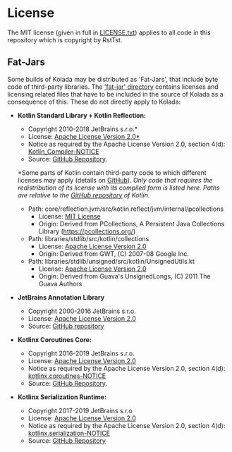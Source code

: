 # License
The MIT license (given in full in [LICENSE.txt](LICENSE.txt)) applies to all code in this repository
which is copyright by RstTst.


## Fat-Jars
Some builds of Kolada may be distributed as 'Fat-Jars', that include byte code of third-party libraries. The ['fat-jar' directory](fat-jar) contains
licenses and licensing related files that have to be included in the source of Kolada as a consequence of this.
These do not directly apply to Kolada:
* **Kotlin Standard Library + Kotlin Reflection:**
    + Copyright 2010-2018 JetBrains s.r.o.*
    + License: [Apache License Version 2.0*](fat-jar/Apache-2.0-LICENSE.txt)
    + Notice as required by the Apache License Version 2.0, section 4(d): [Kotlin_Compiler-NOTICE](fat-jar/Kotlin_Compiler-NOTICE.txt)
    + Source: [GitHub Repository](https://github.com/JetBrains/kotlin).
    
    *Some parts of Kotlin contain third-party code to which different licenses may apply (details on [GitHub](https://github.com/JetBrains/kotlin/tree/b30537de0e736b28b1ae2cbf0d34d42b6733f795/license)).
    *Only code that requires the redistribution of its license with its compiled form is listed here. Paths are relative to the [GitHub repository](https://github.com/JetBrains/kotlin) of Kotlin.*
    + Path: core/reflection.jvm/src/kotlin.reflect/jvm/internal/pcollections
        + License: [MIT License](fat-jar/PCollections-LICENSE.txt)
        + Origin: Derived from PCollections, A Persistent Java Collections Library (https://pcollections.org/)
    + Path: libraries/stdlib/src/kotlin/collections
        + License: [Apache License Version 2.0](fat-jar/Apache-2.0-LICENSE.txt)
        + Origin: Derived from GWT, (C) 2007-08 Google Inc.
    + Path: libraries/stdlib/unsigned/src/kotlin/UnsignedUtils.kt
        + License: [Apache License Version 2.0](fat-jar/Apache-2.0-LICENSE.txt)
        + Origin: Derived from Guava's UnsignedLongs, (C) 2011 The Guava Authors
* **JetBrains Annotation Library**
    + Copyright 2000-2016 JetBrains s.r.o.
    + License: [Apache License Version 2.0](fat-jar/Apache-2.0-LICENSE.txt)
    + Source: [GitHub repository](https://github.com/JetBrains/java-annotations)
* **Kotlinx Coroutines Core:**  
    + Copyright 2016-2019 JetBrains s.r.o.
    + License: [Apache License Version 2.0](fat-jar/Apache-2.0-LICENSE.txt)
    + Notice as required by the Apache License Version 2.0, section 4(d): [kotlinx.coroutines-NOTICE](fat-jar/kotlinx.coroutines-NOTICE.txt)
    + Source: [GitHub Repository](https://github.com/JetBrains/kotlin).
* **Kotlinx Serialization Runtime:**
    + Copyright 2017-2019 JetBrains s.r.o 
    + License: [Apache License Version 2.0](fat-jar/Apache-2.0-LICENSE.txt)
    + Notice as required by the Apache License Version 2.0, section 4(d): [kotlinx.serialization-NOTICE](fat-jar/kotlinx.serialization-NOTICE.txt)
    + Source: [GitHub Repository](https://github.com/Kotlin/kotlinx.serialization)










        